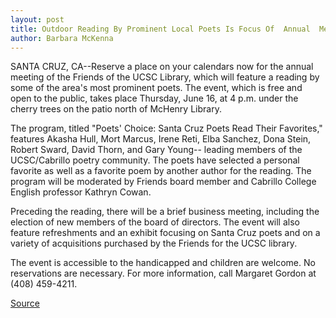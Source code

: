 ```yaml
---
layout: post
title: Outdoor Reading By Prominent Local Poets Is Focus Of  Annual  Meeting Of Friends Of The UCSC Library 
author: Barbara McKenna
---
```


SANTA CRUZ, CA--Reserve a place on your calendars now for the  annual meeting of the Friends of the UCSC Library, which will  feature a reading by some of the area's most prominent poets. The  event, which is free and open to the public, takes place Thursday,  June 16, at 4 p.m. under the cherry trees on the patio north of  McHenry Library.

The program, titled "Poets' Choice: Santa Cruz Poets Read Their  Favorites," features Akasha Hull, Mort Marcus, Irene Reti, Elba  Sanchez, Dona Stein, Robert Sward, David Thorn, and Gary Young-- leading members of the UCSC/Cabrillo poetry community. The poets  have selected a personal favorite as well as a favorite poem by  another author for the reading. The program will be moderated by  Friends board member and Cabrillo College English professor Kathryn  Cowan.

Preceding the reading, there will be a brief business meeting,  including the election of new members of the board of directors. The  event will also feature refreshments and an exhibit focusing on  Santa Cruz poets and on a variety of acquisitions purchased by the  Friends for the UCSC library.

The event is accessible to the handicapped and children are  welcome. No reservations are necessary. For more information, call  Margaret Gordon at (408) 459-4211.

[Source](http://www1.ucsc.edu/news_events/press_releases/archive/93-94/06-94/060794-Prominent_local_poe.html "Permalink to 060794-Prominent_local_poe")

